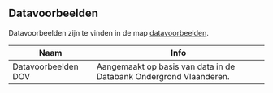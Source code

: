 ## Datavoorbeelden

Datavoorbeelden zijn te vinden in de map [datavoorbeelden](https://github.com/Informatievlaanderen/OSLOthema-bodemEnOndergrond/tree/master/resources/datavoorbeelden).

|Naam|Info|
|---|---|
|Datavoorbeelden DOV|Aangemaakt op basis van data in de Databank Ondergrond Vlaanderen.|
